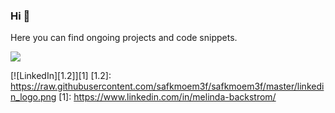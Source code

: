 ### Hi 👋
Here you can find ongoing projects and code snippets.

<img align="center" src="https://github-readme-stats.vercel.app/api/top-langs/?username=safkmoem3f&theme=vue>" />

<!-- Links -->
[![LinkedIn][1.2]][1]
[1.2]: https://raw.githubusercontent.com/safkmoem3f/safkmoem3f/master/linkedin_logo.png
[1]: https://www.linkedin.com/in/melinda-backstrom/
